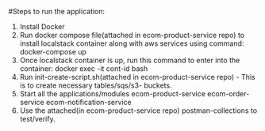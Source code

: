 #Steps to run the application:
1. Install Docker
2. Run docker compose file(attached in ecom-product-service repo) to install localstack container along with aws services using command: docker-compose up
3. Once localstack container is up, run this command to enter into the container: docker exec -it cont-id bash
4. Run init-create-script.sh(attached in ecom-product-service repo) - This is to create necessary tables/sqs/s3-
 buckets.
5. Start all the applications/modules
   ecom-product-service
   ecom-order-service
   ecom-notification-service
7. Use the attached(in ecom-product-service repo) postman-collections to test/verify. 
